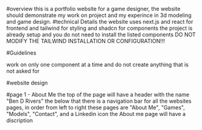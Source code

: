 #overview
this is a portfolio website for a game designer, the website should demonstrate my work on project and my experince in 3d modeling and game design.
#technical Details
the website uses next.js and react for frontend and tailwind for styling and shadcn for components
the project is already setup and you do not need to install the listed components
DO NOT MODIFY THE TAILWIND INSTALLATION OR CONFIGURATION!!!

#Guidelines

work on only one component at a time and do not create anything that is not asked for

#website design

#page 1 - About Me
the top of the page will have a header with the name "Ben D Rivers"
the below that there is a navigation bar for all the websites pages, in order from left to right these pages are "About Me", "Games", "Models", "Contact", and a Linkedin icon
the About me page will have a discription


